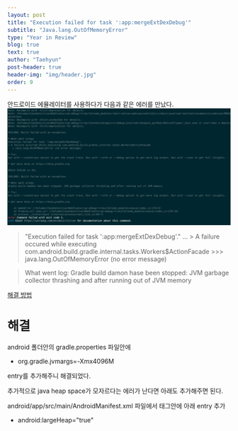 ```yaml
---
layout: post
title: "Execution failed for task ':app:mergeExtDexDebug'"
subtitle: "Java.lang.OutOfMemoryError"
type: "Year in Review"
blog: true
text: true
author: "Taehyun"
post-header: true
header-img: "img/header.jpg"
order: 9
---
```


안드로이드 에뮬레이터를 사용하다가 다음과 같은 에러를 만났다.
![](img/2020-07-19-16-37-09.png)

> "Execution failed for task ':app:mergeExtDexDebug'."
> ...
>\> A failure occured while executing com.android.build.gradle.internal.tasks.Workers$ActionFacade
    >>\> java.lang.OutOfMemoryError (no error message)

> What went log:
Gradle build damon hase been stopped: JVM garbage collector thrashing and after running out of JVM memory

[해결 방법](https://stackoverflow.com/questions/59624003/daemon-is-stopping-immediately-jvm-garbage-collector-thrashing-and-after-running)

# 해결

android 폴더안의 gradle.properties 파일안에

- org.gradle.jvmargs=-Xmx4096M

entry를 추가해주니 해결되었다.

추가적으로 java heap space가 모자르다는 에러가 난다면 아래도 추가해주면 된다.

android/app/src/main/AndroidManifest.xml 파일에서 <application> </applicaiton> 태그안에 아래 entry 추가

- android:largeHeap="true"
